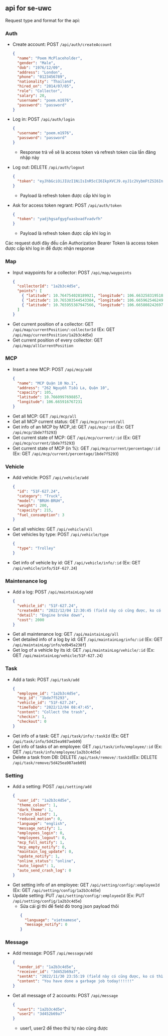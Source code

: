 ## api for se-uwc

Request type and format for the api:

### Auth

- Create account: POST `/api/auth/createAccount`

  ```json
  {
    "name": "Poem McPlaceholder",
    "gender": "Male",
    "dob": "1976/12/09",
    "address": "London",
    "phone": "0123456789",
    "nationality": "Thailand",
    "hired_on": "2014/07/05",
    "role": "Collector",
    "salary": 20,
    "username": "poem.m1976",
    "password": "password"
  }
  ```

- Log in: POST `/api/auth/login`
  ```json
  {
    "username": "poem.m1976",
    "password": "password"
  }
  ```
  - Response trả về sẽ là access token và refresh token của lần đăng nhập này
- Log out: DELETE `/api/auth/logout`
  ```json
  {
    "token": "eyJhbGciOiJIUzI1NiIsInR5cCI6IkpXVCJ9.eyJ1c2VybmFtZSI6InBvZW0ubTE5NzYiLCJyb2xlIjoiQ29sbGVjdG9yIiwiaWF0IjoxNjcwMTU4NjAwfQ.tay1TeFpxdwsImSeKN_gB-UN5aiUVmwMyI-XCc5LiBI"
  }
  ```
  - Payload là refresh token được cấp khi log in
- Ask for access token regrant: POST `/api/auth/token`
  ```json
  {
    "token": "yadjhgsafgygfuasbvadfvadvfh"
  }
  ```
  - Payload là refresh token được cấp khi log in

Các request dưới đây đều cần Authorization Bearer Token là access token được cấp khi log in để được nhận response

### Map

- Input waypoints for a collector: POST `/api/map/waypoints`
  ```json
  {
    "collectorId": "1a2b3c4d5e",
    "points": [
      { "latitude": 10.764754028189921, "longitude": 106.66325831951859 },
      { "latitude": 10.765303544543384, "longitude": 106.66596254624939 },
      { "latitude": 10.765955387947566, "longitude": 106.66580824269722 }
    ]
  }
  ```
- Get current position of a collector: GET `/api/map/currentPosition/:collectorId` (Ex: GET `/api/map/currentPosition/1a2b3c4d5e`)
- Get current position of every collector: GET `/api/map/allCurrentPosition`

### MCP

- Insert a new MCP: POST `/api/mcp/add`
  ```json
  {
    "name": "MCP Quận 10 No.1",
    "address": "262 Nguyễn Tiểu La, Quận 10",
    "capacity": 105,
    "latitude": 10.7660997698857,
    "longitude": 106.665916767231
  }
  ```
- Get all MCP: GET `/api/mcp/all`
- Get all MCP current status: GET `/api/mcp/current/all`
- Get info of an MCP by MCP_id: GET `/api/mcp/:id` (Ex: GET `/api/mcp/1bde7f5293`)
- Get current state of MCP: GET `/api/mcp/current/:id` (Ex: GET `/api/mcp/current/1bde7f5293`)
- Get current state of MCP (in %): GET `/api/mcp/current/percentage/:id` (Ex: GET `/api/mcp/current/percentage/1bde7f5293`)

### Vehicle

- Add vehicle: POST `/api/vehicle/add`
  ```json
  {
    "id": "51F-627.24",
    "category": "Truck",
    "model": "BRUH-BRUH",
    "weight": 200,
    "capacity": 215,
    "fuel_consumption": 3
  }
  ```
- Get all vehicles: GET `/api/vehicle/all`
- Get vehicles by type: POST `/api/vehicle/type`
  ```json
  {
    "type": "Trolley"
  }
  ```
- Get info of vehicle by id: GET `/api/vehicle/info/:id` (Ex: GET `/api/vehicle/info/51F-627.24`)

### Maintenance log

- Add a log: POST `/api/maintainLog/add`
  ```json
  {
    "vehicle_id": "51F-627.24",
    "createdAt": "2022/12/04 12:30:45 (field này có cũng được, ko có thì DB tự động thêm ở thời điểm insert vào)",
    "detail": "Engine broke down",
    "cost": 2000
  }
  ```
- Get all maintenance log: GET `/api/maintainLog/all`
- Get detailed info of a log by id: GET `/api/maintainLog/info/:id` (Ex: GET `/api/maintainLog/info/edb45a238f`)
- Get log of a vehicle by its id: GET `/api/maintainLog/vehicle/:id` (Ex: GET `/api/maintainLog/vehicle/51F-627.24`)

### Task

- Add a task: POST `/api/task/add`
  ```json
  {
    "employee_id": "1a2b3c4d5e",
    "mcp_id": "1bde7f5293",
    "vehicle_id": "51F-627.24",
    "timeToDo": "2022/12/04 08:47:45",
    "content": "Collect the trash",
    "checkin": 1,
    "checkout": 0
  }
  ```
- Get info of a task: GET `/api/task/info/:taskId` (Ex: GET `/api/task/info/5d425ea987aeb09`)
- Get info of tasks of an employee: GET `/api/task/info/employee/:id` (Ex: GET `/api/task/info/employee/1a2b3c4d5e`)
- Delete a task from DB: DELETE `/api/task/remove/:taskId`(Ex: DELETE `/api/task/remove/5d425ea987aeb09`)

### Setting

- Add a setting: POST `/api/setting/add`
  ```json
  {
    "user_id": "1a2b3c4d5e",
    "theme_colour": 1,
    "dark_theme": 1,
    "colour_blind": 1,
    "reduced_motion": 0,
    "language": "english",
    "message_notify": 1,
    "employees_login": 0,
    "employees_logout": 0,
    "mcp_full_notify": 1,
    "mcp_empty_notify": 0,
    "maintain_log_update": 0,
    "update_notify": 1,
    "online_status": "online",
    "auto_logout": 1,
    "auto_send_crash_log": 0
  }
  ```
- Get setting info of an employee: GET `/api/setting/config/:employeeId` (Ex: GET `/api/setting/config/1a2b3c4d5e`)
- Update setting: PUT `/api/setting/config/:employeeId` (Ex: PUT `/api/setting/config/1a2b3c4d5e`)
  - Sửa cái gì thì để field đó trong json payload thôi
    ```json
    {
      "language": "vietnamese",
      "message_notify": 0
    }
    ```

### Message

- Add message: POST `/api/message/add`
  ```json
  {
    "sender_id": "1a2b3c4d5e",
    "receiver_id": "3d452b69a7",
    "sentAt": "2022/11/30 23:55:19 (field này có cũng được, ko có thì DB tự động thêm ở thời điểm insert vào)",
    "content": "You have done a garbage job today!!!!!!"
  }
  ```
- Get all message of 2 accounts: POST `/api/message`
  ```json
  {
    "user1": "1a2b3c4d5e",
    "user2": "3d452b69a7"
  }
  ```
  - user1, user2 để theo thứ tự nào cũng được
